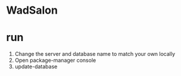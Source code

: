 # WadSalon
# run
1. Change the server and database name to match your own locally 
2. Open package-manager console
3. update-database

